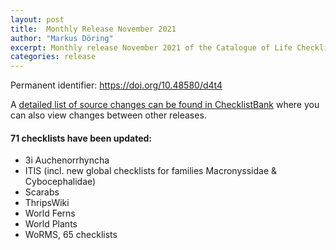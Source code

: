 ```yaml
---
layout: post
title:  Monthly Release November 2021
author: "Markus Döring"
excerpt: Monthly release November 2021 of the Catalogue of Life Checklist
categories: release
---
```


Permanent identifier: https://doi.org/10.48580/d4t4

A [detailed list of source changes can be found in ChecklistBank](https://www.checklistbank.org/dataset/2351/sourcemetrics?hideUnchanged=true&releaseKey=2349) where you can also view changes between other releases.

#### 71 checklists have been updated:

 * 3i Auchenorrhyncha
 * ITIS (incl. new global checklists for families Macronyssidae & Cybocephalidae)
 * Scarabs
 * ThripsWiki
 * World Ferns
 * World Plants
 * WoRMS, 65 checklists
